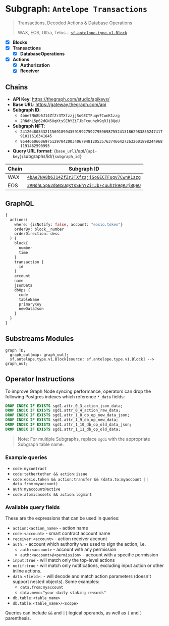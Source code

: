 # Subgraph: `Antelope Transactions`

> Transactions, Decoded Actions & Database Operations
>
> WAX, EOS, Ultra, Telos...
> [`sf.antelope.type.v1.Block`](https://buf.build/pinax/firehose-antelope/docs/main:sf.antelope.type.v1)

- [x] **Blocks**
- [x] **Transactions**
  - [x] **DatabaseOperations**
- [x] **Actions**
  - [x] **Authorization**
  - [x] **Receiver**

## Chains

- **API Key**: https://thegraph.com/studio/apikeys/
- **Base URL**: https://gateway.thegraph.com/api
- **Subgraph ID**:
  - `4bAe7NA8b6J14ZfZr3TXfzzjjSoGECTFuqv7CwnK1zzg`
  - `2RNdhL5p62dGN5UqKtsSEhYZiTJbFcuuhzk9qRJj8QeU`
- **Subgraph NFT**:
  - `24120480333211569189943591992759279596987552413186298385524741791011616341845`
  - `9544660660697512970420034067948120535763746642726326018982449681191462590993`
- **Query URL format**: `{base_url}`/api/`{api-key}`/subgraphs/id/`{subgraph_id}`

| Chain | Subgraph ID |
| ----- | ----------- |
| WAX   | [`4bAe7NA8b6J14ZfZr3TXfzzjjSoGECTFuqv7CwnK1zzg`](https://thegraph.com/explorer/subgraphs/4bAe7NA8b6J14ZfZr3TXfzzjjSoGECTFuqv7CwnK1zzg?view=Query&chain=arbitrum-one) |
| EOS   | [`2RNdhL5p62dGN5UqKtsSEhYZiTJbFcuuhzk9qRJj8QeU`](https://thegraph.com/explorer/subgraphs/2RNdhL5p62dGN5UqKtsSEhYZiTJbFcuuhzk9qRJj8QeU?view=Query&chain=arbitrum-one) |

## GraphQL

```graphql
{
  actions(
    where: {isNotify: false, account: "eosio.token"}
    orderBy: block__number
    orderDirection: desc
  ) {
    block{
      number
      time
    }
    transaction {
      id
    }
    account
    name
    jsonData
    dbOps {
      code
      tableName
      primaryKey
      newDataJson
    }
  }
}
```

## Substreams Modules

```mermaid
graph TD;
  graph_out[map: graph_out];
  sf.antelope.type.v1.Block[source: sf.antelope.type.v1.Block] --> graph_out;
```

## Operator Instructions

To improve Graph Node syncing performance, operators can drop the following Postgres indexes which reference `*_data` fields:

```sql
DROP INDEX IF EXISTS sgd1.attr_0_3_action_json_data;
DROP INDEX IF EXISTS sgd1.attr_0_4_action_raw_data;
DROP INDEX IF EXISTS sgd1.attr_1_8_db_op_new_data_json;
DROP INDEX IF EXISTS sgd1.attr_1_9_db_op_new_data;
DROP INDEX IF EXISTS sgd1.attr_1_10_db_op_old_data_json;
DROP INDEX IF EXISTS sgd1.attr_1_11_db_op_old_data;
```

> Note: For multiple Subgraphs, replace `sgd1` with the appropriate Subgraph table name.


### Example queries
- `code:mycontract`
- `code:tethertether && action:issue`
- `code:eosio.token && action:transfer && (data.to:myaccount || data.from:myaccount)`
- `auth:myaccount@active`
- `code:atomicassets && action:logmint`

### Available query fields
These are the expressions that can be used in queries:
- `action:<action_name>` - action name
- `code:<account>` - smart contract account name
- `receiver:<account>` - action receiver account
- `auth:` - account which authority was used to sign the action, i.e.
  - `auth:<account>` - account with any permission
  - `auth:<account>@<permission>` - account with a specific permission
- `input:true` - will match only the top-level actions
- `notif:true` - will match only notifications, excluding input action or other inline actions.
- `data.<field>:` - will decode and match action parameters (doesn't support nested objects). Some examples:
  - `data.from:myaccount`
  - `data.memo:"your daily staking rewards"`
- `db.table:<table_name>`
- `db.table:<table_name>/<scope>`

Queries can include `&&` and `||` logical operands, as well as `(` and `)` parenthesis.
